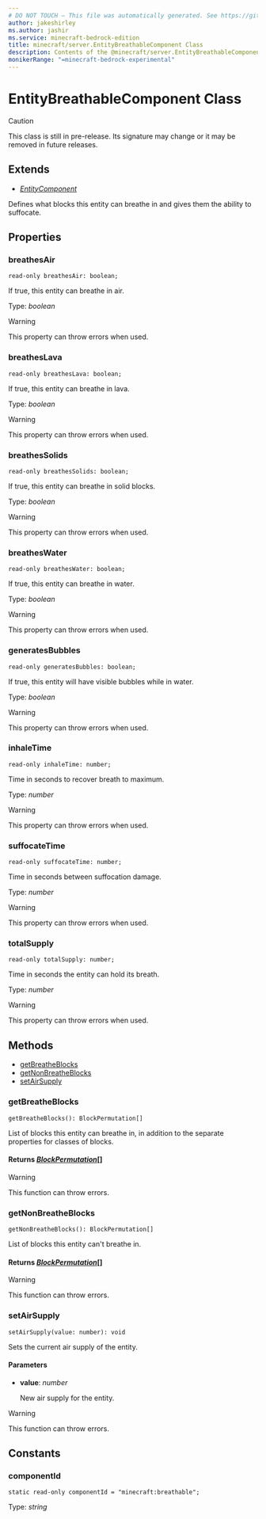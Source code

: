 ```yaml
---
# DO NOT TOUCH — This file was automatically generated. See https://github.com/mojang/minecraftapidocsgenerator to modify descriptions, examples, etc.
author: jakeshirley
ms.author: jashir
ms.service: minecraft-bedrock-edition
title: minecraft/server.EntityBreathableComponent Class
description: Contents of the @minecraft/server.EntityBreathableComponent class.
monikerRange: "=minecraft-bedrock-experimental"
---
```

# EntityBreathableComponent Class

> [!CAUTION]
> This class is still in pre-release.  Its signature may change or it may be removed in future releases.

## Extends
- [*EntityComponent*](EntityComponent.md)

Defines what blocks this entity can breathe in and gives them the ability to suffocate.

## Properties

### **breathesAir**
`read-only breathesAir: boolean;`

If true, this entity can breathe in air.

Type: *boolean*

> [!WARNING]
> This property can throw errors when used.

### **breathesLava**
`read-only breathesLava: boolean;`

If true, this entity can breathe in lava.

Type: *boolean*

> [!WARNING]
> This property can throw errors when used.

### **breathesSolids**
`read-only breathesSolids: boolean;`

If true, this entity can breathe in solid blocks.

Type: *boolean*

> [!WARNING]
> This property can throw errors when used.

### **breathesWater**
`read-only breathesWater: boolean;`

If true, this entity can breathe in water.

Type: *boolean*

> [!WARNING]
> This property can throw errors when used.

### **generatesBubbles**
`read-only generatesBubbles: boolean;`

If true, this entity will have visible bubbles while in water.

Type: *boolean*

> [!WARNING]
> This property can throw errors when used.

### **inhaleTime**
`read-only inhaleTime: number;`

Time in seconds to recover breath to maximum.

Type: *number*

> [!WARNING]
> This property can throw errors when used.

### **suffocateTime**
`read-only suffocateTime: number;`

Time in seconds between suffocation damage.

Type: *number*

> [!WARNING]
> This property can throw errors when used.

### **totalSupply**
`read-only totalSupply: number;`

Time in seconds the entity can hold its breath.

Type: *number*

> [!WARNING]
> This property can throw errors when used.

## Methods
- [getBreatheBlocks](#getbreatheblocks)
- [getNonBreatheBlocks](#getnonbreatheblocks)
- [setAirSupply](#setairsupply)

### **getBreatheBlocks**
`
getBreatheBlocks(): BlockPermutation[]
`

List of blocks this entity can breathe in, in addition to the separate properties for classes of blocks.

#### **Returns** [*BlockPermutation*](BlockPermutation.md)[]

> [!WARNING]
> This function can throw errors.

### **getNonBreatheBlocks**
`
getNonBreatheBlocks(): BlockPermutation[]
`

List of blocks this entity can't breathe in.

#### **Returns** [*BlockPermutation*](BlockPermutation.md)[]

> [!WARNING]
> This function can throw errors.

### **setAirSupply**
`
setAirSupply(value: number): void
`

Sets the current air supply of the entity.

#### **Parameters**
- **value**: *number*
  
  New air supply for the entity.

> [!WARNING]
> This function can throw errors.

## Constants

### **componentId**
`static read-only componentId = "minecraft:breathable";`

Type: *string*
